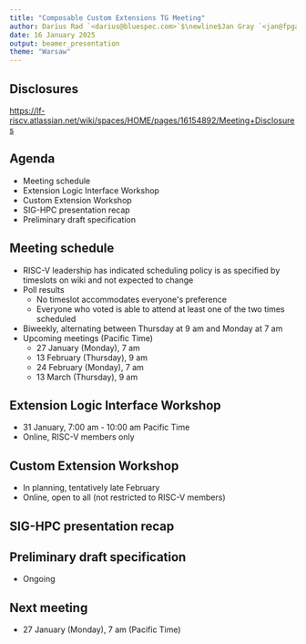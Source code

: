 ```yaml
---
title: "Composable Custom Extensions TG Meeting"
author: Darius Rad `<darius@bluespec.com>`$\newline$Jan Gray `<jan@fpga.org>`
date: 16 January 2025
output: beamer_presentation
theme: "Warsaw"
---
```


## Disclosures

<https://lf-riscv.atlassian.net/wiki/spaces/HOME/pages/16154892/Meeting+Disclosures>

## Agenda

- Meeting schedule
- Extension Logic Interface Workshop
- Custom Extension Workshop
- SIG-HPC presentation recap
- Preliminary draft specification

## Meeting schedule

- RISC-V leadership has indicated scheduling policy is as specified by
  timeslots on wiki and not expected to change
- Poll results
  - No timeslot accommodates everyone's preference
  - Everyone who voted is able to attend at least one of the two times
    scheduled
- Biweekly, alternating between Thursday at 9 am and Monday at 7 am
- Upcoming meetings (Pacific Time)
  - 27 January (Monday), 7 am
  - 13 February (Thursday), 9 am
  - 24 February (Monday), 7 am
  - 13 March (Thursday), 9 am

## Extension Logic Interface Workshop

- 31 January, 7:00 am - 10:00 am Pacific Time
- Online, RISC-V members only

## Custom Extension Workshop

- In planning, tentatively late February
- Online, open to all (not restricted to RISC-V members)

## SIG-HPC presentation recap


## Preliminary draft specification

- Ongoing

## Next meeting

- 27 January (Monday), 7 am (Pacific Time)
